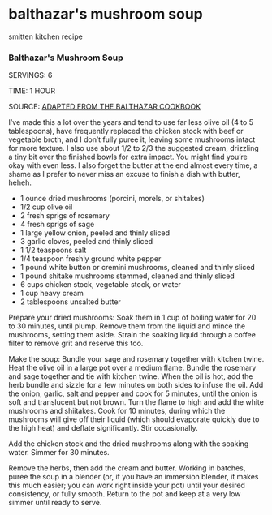 # balthazar's mushroom soup

smitten kitchen recipe

### Balthazar's Mushroom Soup

SERVINGS: 6

TIME: 1 HOUR 

SOURCE: [ADAPTED FROM THE BALTHAZAR COOKBOOK](https://amzn.to/2ITZKOK)

I’ve made this a lot over the years and tend to use far less olive oil (4 to 5 tablespoons), have frequently replaced the chicken stock with beef or vegetable broth, and I don’t fully puree it, leaving some mushrooms intact for more texture. I also use about 1/2 to 2/3 the suggested cream, drizzling a tiny bit over the finished bowls for extra impact. You might find you’re okay with even less. I also forget the butter at the end almost every time, a shame as I prefer to never miss an excuse to finish a dish with butter, heheh.

* 1 ounce dried mushrooms (porcini, morels, or shitakes)
* 1/2 cup olive oil
* 2 fresh sprigs of rosemary
* 4 fresh sprigs of sage
* 1 large yellow onion, peeled and thinly sliced
* 3 garlic cloves, peeled and thinly sliced
* 1 1/2 teaspoons salt
* 1/4 teaspoon freshly ground white pepper
* 1 pound white button or cremini mushrooms, cleaned and thinly sliced
* 1 pound shitake mushrooms stemmed, cleaned and thinly sliced
* 6 cups chicken stock, vegetable stock, or water
* 1 cup heavy cream
* 2 tablespoons unsalted butter

Prepare your dried mushrooms: Soak them in 1 cup of boiling water for 20 to 30 minutes, until plump. Remove them from the liquid and mince the mushrooms, setting them aside. Strain the soaking liquid through a coffee filter to remove grit and reserve this too.

Make the soup: Bundle your sage and rosemary together with kitchen twine. Heat the olive oil in a large pot over a medium flame. Bundle the rosemary and sage together and tie with kitchen twine. When the oil is hot, add the herb bundle and sizzle for a few minutes on both sides to infuse the oil. Add the onion, garlic, salt and pepper and cook for 5 minutes, until the onion is soft and translucent but not brown. Turn the flame to high and add the white mushrooms and shiitakes. Cook for 10 minutes, during which the mushrooms will give off their liquid (which should evaporate quickly due to the high heat) and deflate significantly. Stir occasionally.

Add the chicken stock and the dried mushrooms along with the soaking water. Simmer for 30 minutes. 

Remove the herbs, then add the cream and butter. Working in batches, puree the soup in a blender (or, if you have an immersion blender, it makes this much easier; you can work right inside your pot) until your desired consistency, or fully smooth. Return to the pot and keep at a very low simmer until ready to serve.
